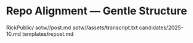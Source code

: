 
# Repo Alignment — Gentle Structure
RickPublic/
  sotw/<slug>/post.md
  sotw/<slug>/assets/transcript.txt
candidates/2025-10.md
templates/repost.md
